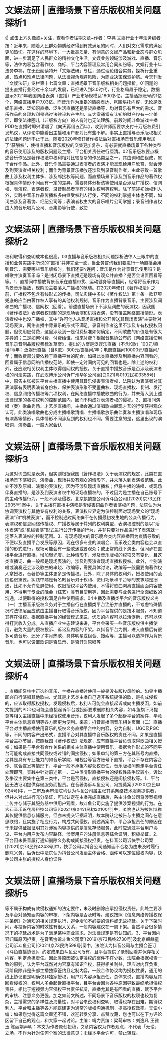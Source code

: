 # 文娱法研 | 直播场景下音乐版权相关问题探析​1

☝ 点击上方头像或+关注，查看作者往期文章~作者：李祎 文娱行业十年法务编者按：近年来，随着人民群众物质经济得到有效满足的同时，人们对文化需求的满足更加热切。在这样的环境下，一大批高质量、有创意的文娱产品和新业态与群众见面，进一步满足了人民群众的精神文化生活。文娱业务领域涉及游戏、直播、音乐等，法律内容包含著作权、商标、平台内容管理及常用合同纠纷等。文娱行业十年法务李祎，在无讼阅读特开「文娱法研」专栏，通过理论结合实务，探析行业重点、热点和难点法律问题，从法律视角规避风险，为商业决策保驾护航。今天刊发「文娱法研」专栏第十七篇文章：直播场景下音乐版权相关问题探析​。01问题的提出直播行业经过十余年的发展，已经进入到3.0时代，行业格局趋于稳定。数据显示2021年我国网络表演（直播）产业市场规模达1800多亿，主播活跃账号约1亿个，网络直播用户7.03亿。而音乐作为重要的情感表达、氛围烘托内容，无论是泛娱乐直播、泛知识直播、泛生活直播还是带货直播等，均对音乐有巨大的需求。音乐作品的各项权利是通过法律设权产生的，与大家通常有认知的财产权有一定差异，即使法律圈儿（非版权方向）的人有时也无法理解。前段时间斗鱼游戏主播PDD在直播时即兴清唱了《向天再借五百年》，收到律师函要求支付十万版权费引发热议，从评论中能看出主播和用户都对此有些不解。事实上直播与音乐版权相关的法律问题远不止于此，随着2020年修订著作权法后对直播场景音乐使用增加了“获酬权”，使得直播和音乐版权的交集更加复杂，有必要就直播场景下各种类型的音乐使用涉及的版权问题及主播、平台相关责任进行厘清。02音乐版权要点概述音乐作品是著作权法中权利相对比较复杂的作品类型之一，其由词和曲组成，属于合作作品。此外，音乐作品需要通过表演者的表演才能呈现给用户欣赏，就会涉及到表演者相关权利；而作为背景音乐播放还涉及到录音制作者，由此导致一首歌曲上涉及权利主体多、涉及邻接权等问题。而直播场景下涉及到音乐作品的著作权根据具体情形不同而有一定的差异，需要具体分析该等使用是否涉及广播权、信网权、表演权、表演者权、录音制品者享有的相关权利等权利。除了前述初始权利人外，实践中音乐作品传播权多由继受权利人行使，不同的权利掌握主体也不同，如词曲涉及音著协、经纪公司等；表演者权由大的音乐唱片公司掌握；录音制作者权由大的音乐唱片公司、音集协等行使，致使

# 文娱法研 | 直播场景下音乐版权相关问题探析​2

权利取得和查明成本也很高。03直播与音乐版权相关问题探析法律人士眼中的直播和业务实践中所说的“直播”并非完全一致，当业务咨询我们要进行一场直播会用到音乐，需要哪些音乐版权时，我们还要N连问：音乐是作为背景音乐使用吗？是唱歌并演奏音乐吗？是封闭场景下直播还是现场有观众并直播？是否会设置回看等等。1、直播间中播放背景音乐在直播带货、运动健身等直播间，经常将音乐作为背景音乐播放，现阶段主要落入广播权的范畴。在2020年修订《著作权法》之前，广播权不包含有线形式的传播，司法实践中多以《著作权法》第十条一款17项兜底的应当由著作权人享有的其他权利规制。音乐作为直播背景音乐，主要涉及词和曲的广播权、信网权（回看）。前述直播场景下不涉及词曲的表演权，因我国《著作权法》表演者权规制的是现场表演和机械表演，没有覆盖网络直播情形。表演者权中也没广播权，其中“许可他人从现场直播和公开传送其现场表演”主要针对现场表演，网络直播中背景乐的形式不满足。录音制作者这里不涉及专有权授权问题，但使用应付费，这里涉及到一是付费标准如何确定，不同歌曲的价值是有很大差异的；二是如何付费，付费给谁，谁来付费？根据音集协公布的《网络直播使用音乐录音制品版权费标准草案》，提出的方案是泛娱乐直播（不含K歌）100元/直播间/年；泛娱乐直播（含K歌）300元/直播间/年；电商直播间10000元/直播间/年；而收费部分要依赖于直播平台的配合。如果此类直播涉及到直播内容回看的，回看属于信息网络传播权范畴，即使一定时间内可见的回看也是。除上述的权利外，还应跟相关权利主体取得信网权的授权。关于直播中播放音乐是否涉及表演者权的司法实践，在武汉博乐公司诉广州华多公司案[(2021)粤0192民初3358号]中，原告主张被告平台主播直播中使用其音乐侵害表演者权，法院认为表演者对其表演享有表明表演者身份权、保护表演形象不受歪曲权、现场直播权、复制、发行权、信息网络传播权等六项权利，在网络直播中播放歌曲的行为，并未落入到上述法律规定的各项权利的控制范围内，因而不构成对表演者权的侵犯。2、直播间演唱（奏）歌曲秀场、才艺类直播间，主播会通过演唱歌曲展现才艺的行使获得观众认可。此类演唱歌曲也分成主播唱歌清唱、主播唱歌放乐曲伴奏和主播演唱和现场有演奏等情形，具体情形不同涉及到的权利也不同。需要注意的是，这里出现的演唱词、演奏曲，一般大家会认

# 文娱法研 | 直播场景下音乐版权相关问题探析​3

为这对词曲就是表演，但实则根据我国《著作权法》关于表演权的规定，此类在直播场景下演唱词、演奏曲，现场并没有观众的情形下，并未落入到表演权范畴。此处不涉及原唱、演奏的表演权，因为不涉及现场直播权；但将主播的演唱、或现场伴奏直播的，是涉及到表演者权中的现场直播权的，不过因为是主播在自己账号下的主动传播行为，一般不涉及侵权。北京麒麟童公司诉斗鱼公司[(2020)京73民终2905号]案中，关于主播在直播中演唱是否侵害词曲作者表演权问题，法院认为为协调表演权与其他专有权利的关系，表演权应界定为仅控制面对现场受众的“现场表演”和“机械表演”，而不控制通过网络向不在传播最初发生地的公众传播行为。表演权和信息网络传播权、广播权等属于并列的权利类型，表演权控制的是以“活体表演”或“机械表演”形式进行公开传播的行为，并非只要对作品进行了表演就一定落入表演权的控制范围。3、有现场观众的音乐晚会类内容直播因为疫情导致的不便以及直播平台发展等原因，现在很多专业的演唱会、音乐晚会类内容也会以直播的形式进行，现场可能会有一些歌迷或者观众；或正常的线下演出，但同步在直播平台进行直播，增加曝光度。此种情形下，涉及音乐版权的权项又有变化，且这类直播词、曲一般都是现场表演的，涉及到表演者现场直播权授权。此外，个别演唱或演奏还会涉及歌曲的串烧、改编等，需要具体讨论，改编等一般需要向著作权人拿授权，音著协等主体更多是传播权。此外，除了具体的权利外，授权使用的范围也很重要。实践中越是有名的音乐对于权利、使用场景和平台等的要求越是细致，比如不允许息屏使用、仅限授权平台内使用、不得将歌曲剥离直播画面内容使用、不得用于专业的晚会（综艺）类节目使用等，因此需要与业务进行全面细致的沟通，以便取得的授权满足各种使用需求。04主播及直播类平台的音乐版权义务（一）主播音乐版权义务对于主播自行在直播类平台注册并直播的，不考虑特殊情况时法律层面应该由主播自行取得音乐版权，因为平台提供的是技术服务，不知道其存在侵权。根据直播平台的经营模式来说，优质的内容可以拉活促新，还可以获得打赏收入分成。从直播产业生态建设来讲，平台会采买一些音乐版权供主播使用，避免大量的侵权投诉、诉讼及内容的下架。以抖音平台为例，进入直播后有很多可选音乐、还分了本月热歌、具体明星或组合、搜索等，主播可以选择作为背景音乐，也可以设置歌词是否显示、是否开启原唱等

# 文娱法研 | 直播场景下音乐版权相关问题探析​4

。直播间系统中可选的音乐，主播在直播时使用一般是没有版权风险的。如果主播即兴自行演唱其他歌曲、尤其是才艺类主播自己选非系统提供的歌，是构成侵权的，应该取得版权授权。发现侵权后，权利人可能会直接起诉或向主播发函，如前文提到的PDD也可能会直接起诉平台或投诉要求删除相关内容，如斗鱼旗下冯提莫等相关主播直播中未经授权使用音乐，权利人发起了多个起诉平台的案件，毕竟平台主体信息查明等各方面更为便利。来源：抖音直播间音乐相关页面（二）直播平台对主播直播使用音乐的版权义务直播平台中的内容，分为自制、UGC及PGC等，不同的内容产出形式，直播平台对其直播中音乐版权的责任不同。如果是直播平台主办节目，按照我国《著作权法》法规定，应有直播平台负责取得歌曲相关授权；如果是与平台有合作关系的相关主体直播中使用音乐，根据合作形式的不同平台可能构成直接共同侵权或过错的间接侵权；如果单纯的第三方在其账号内直播，尤其是具有专业能力的如音乐学院、电视台等官方账号下直播，平台不存在内容合作、联合宣发等情形下，平台一般不承担内容获权责任，音乐版权问题走平台责任处理即可。实践中针对前述第一、二中类情形直播平台的侵权性质争议较小，诉讼及争议主要集中在第三类中，平台是否侵权，直接侵权还是间接侵权等。1、平台因无法证明提供存储服务而担责。在音著协诉斗鱼公司、冯提莫案[(2020)京民申924号]中，一二审及再审法院均认为斗鱼公司虽主张其系网络技术服务提供者，但并未对此进行充分举证，可以认定在主播完成直播后，系由斗鱼公司将涉案视频上传并存储于其服务器中供用户观看，故斗鱼公司实施了提供涉案视频的行为。在大石音乐诉花房科技公司案[(2021)京0491民初20100号]中，法院也认为被告辩称其仅提供信息存储服务，但亦未提交证据证明，故本院认定被告与主播之间存在意思联络，且实施了相应行为，构成共同侵权。前述两案中，平台承担责任的原因在于未提供证据证明其对涉案内容提供的是信息存储服务，此时应通过平台用户协议、平台内用户发布内容路径、涉案用户的注册信息等综合证明，积极举证。2、平台因未妥善履行通知删除义务构成间接侵权担责。在抖音公司诉快手公司案[(2021)京73民终4243号]中，快手公司以抖音公司通知函不合格为由未及时履行删除义务，后诉讼中法院认为抖音公司发函主体合格、函件可以定位侵权内容，快手公司主张的授权人身份证件

# 文娱法研 | 直播场景下音乐版权相关问题探析​5

等不属于构成有效侵权通知的法定要件，未及时删除应承担侵权责任。此处主要涉及平台对通知函内容的审核、下架内容是否及时等。建议按照《信息网络传播权保护条例》对通知的相关规定执行，避免增加不必要的资料或无故拖延。关于下架时间，与投诉内容的时效性有很大关系，一般内容建议在一周下架。当然平台很多情况下的拖延战术是为了满足某种商业需求，对法律规定是有认知的。3、平台因内容归属原因担责。在音著协诉斗鱼公司案[(2019)京73民终2730号]及北京麒麟童公司诉斗鱼公司[(2021)京73民终598号]案中，法院认为抖音公司与主播会签订《斗鱼直播协议》，约定成果由斗鱼公司所有，且平台提供了录制回看并保存相关内容，判定承担责任。因此类原因被认定侵权的案件不在少数，法院会根据权责一致的原则，认为平台既然对内容享有知识产权，获得相关利益，理应对内容负责。现阶段除非是头部主播独家签约且定制内容，一般合作协议均为授权性质，通用的线上协议更是明确仅非独家授权，用户对内容承担责任。总体来说，直播内容及其回看侵权的，权利人多会起诉直播平台，且平台会因为各种原因导致最终承担侵权责任。相比于短视频内容侵权平台责任抗辩，直播尤其是有回看的直播，赋予平台的审核、注意义务更强。加之如前文所述，不同场景下音乐版权的权项也较为复杂，主播需求的多样性及海量性，对平台来说权利查明、取得也存在困难，期待权利人、平台和主播等各方能搭建更为通常的版权沟通机制，提高授权效率。无讼小编：如果您觉得这篇文章还不错，欢迎转发分享、点赞收藏，您也可以在下方评论区留下自己的观点，和大家一起讨论。主编：靖力责编：梁萌审核：刘逸凡 王雅玉 陈丽娟声明：本文为作者原创投稿，文章内容仅为作者观点，不代表「无讼」立场，不作为针对任何个案的法律意见；未经本平台许可，禁止转载。

